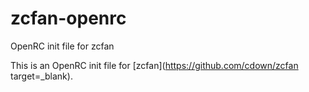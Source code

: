 # zcfan-openrc
OpenRC init file for zcfan

This is an OpenRC init file for [zcfan](https://github.com/cdown/zcfan target=_blank). 
